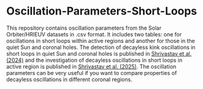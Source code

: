 # Oscillation-Parameters-Short-Loops
This repository contains oscillation parameters from the Solar Orbiter/HRIEUV datasets in .csv format. It includes two tables: one for oscillations in short loops within active regions and another for those in the quiet Sun and coronal holes. The detection of decayless kink oscillations in short loops in quiet Sun and coronal holes is published in [Shrivastav et al. (2024)](https://www.aanda.org/articles/aa/full_html/2024/05/aa46670-23/aa46670-23.html) and the investigation of decayless oscillations in short loops in active region is published in [Shrivastav et al. (2025)](https://iopscience.iop.org/article/10.3847/1538-4357/ad95fb). The oscillation parameters can be very useful if you want to compare properties of decayless oscillations in different coronal regions.
